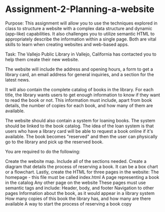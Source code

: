 # Assignment-2-Planning-a-website
Purpose: This assignment will allow you to use the techniques explored in class to structure a website with a complex data structure and dynamic (app-like) capabilities. It also challenges you to utilize semantic HTML to appropriately describe the information within a single page. Both are vital skills to learn when creating websites and web-based apps.

Task: The Vallejo Public Library in Vallejo, California has contacted you to help them create their new website.

The website will include the address and opening hours, a form to get a library card, an email address for general inquiries, and a section for the latest news.

It will also contain the complete catalog of books in the library. For each title, the library wants users to get enough information to know if they want to read the book or not. This information must include, apart from book details, the number of copies for each book, and how many of them are available. 

The website should also contain a system for loaning books. The system should be linked to the book catalog. The idea of the loan system is that users who have a library card will be able to request a book online if it's available. The book becomes "reserved" and then the user can physically go to the library and pick up the reserved book.

You are required to do the following:

Create the website map. Include all of the sections needed.
Create a diagram that details the process of reserving a book. It can be a box chart or a flowchart.
Lastly, create the HTML for three pages in the website:
The homepage - this file must be called index.html 
A page representing a book in the catalog
Any other page on the website
These pages must use semantic tags and include:
Header, body, and footer
Navigation to other pages
Information about the book, as it would appear in a library system
How many copies of this book the library has, and how many are there available
A way to start the process of reserving a book copy
